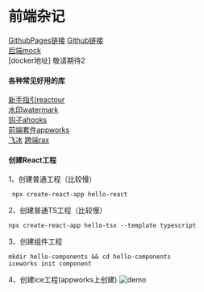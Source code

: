 # 前端杂记
[GithubPages链接](https://robin2017.github.io/frontend-notes) 
[Github链接](https://github.com/robin2017/frontend-notes/)      
[后端mock](https://mock.yonyoucloud.com/mock/16531/api/table/api/getList)  
[docker地址] 敬请期待2
#### 各种常见好用的库
[新手指引reactour](https://reactour.js.org/)  
[水印watermark](https://github.com/Yann-Wang/react-watermark-component#readme)  
[钩子ahooks](https://ahooks.js.org/zh-CN/)  
[前端套件appworks](https://appworks.site/)  
[飞冰](https://ice.work/docs/guide/about)
[跨端rax](https://rax.js.org/)

#### 创建React工程
1、创建普通工程（比较慢）
```
 npx create-react-app hello-react
```
2、创建普通TS工程（比较慢）
```
npx create-react-app hello-tsx --template typescript
```
3、创建组件工程
```
mkdir hello-components && cd hello-components
iceworks init component
```
4、创建ice工程(appworks上创建)
![demo](https://robin2017.github.io/frontend-notes/images/ice.jpg)